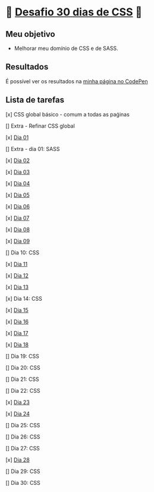 # :ribbon: [Desafio 30 dias de CSS](https://github.com/MilenaCarecho/30diasDeCSS) :ribbon:

## Meu objetivo

* Melhorar meu domínio de CSS e de SASS.

## Resultados

É possível ver os resultados na [minha página no CodePen](https://codepen.io/beatriz-cavallieri)

## Lista de tarefas

[x] CSS global básico - comum a todas as paǵinas

[] Extra - Refinar CSS global

[x] [Dia 01](https://codepen.io/beatriz-cavallieri/pen/WNxGzaG)

[] Extra - dia 01: SASS

[x] [Dia 02](https://codepen.io/beatriz-cavallieri/pen/JjKRLQe)

[x] [Dia 03](https://codepen.io/beatriz-cavallieri/pen/LYZQQEV)

[x] [Dia 04](https://codepen.io/beatriz-cavallieri/pen/BazYYOP)

[x] [Dia 05](https://codepen.io/beatriz-cavallieri/pen/eYzMpbv)

[x] [Dia 06](https://codepen.io/beatriz-cavallieri/pen/pobLgaW)

[x] [Dia 07](https://codepen.io/beatriz-cavallieri/pen/ZEOxWpV)

[x] [Dia 08](https://codepen.io/beatriz-cavallieri/pen/zYBLMJO)

[x] [Dia 09](https://codepen.io/beatriz-cavallieri/pen/wvWQJoP)

[] Dia 10: CSS

[x] [Dia 11](https://codepen.io/beatriz-cavallieri/pen/ExyGVjw)

[x] [Dia 12](https://codepen.io/beatriz-cavallieri/pen/GRqPGZO)

[x] [Dia 13](https://codepen.io/beatriz-cavallieri/pen/qBNgmWd)

[x] Dia 14: CSS

[x] [Dia 15](https://codepen.io/beatriz-cavallieri/pen/dyXdzYL)

[x] [Dia 16](https://codepen.io/beatriz-cavallieri/pen/WNxPjdY)

[x] [Dia 17](https://codepen.io/beatriz-cavallieri/pen/QWEoWQw)

[x] [Dia 18](https://codepen.io/beatriz-cavallieri/pen/xxOBxQY)

[] Dia 19: CSS

[] Dia 20: CSS

[] Dia 21: CSS

[] Dia 22: CSS

[x] [Dia 23](https://codepen.io/beatriz-cavallieri/pen/JjKbYzB)

[x] [Dia 24](https://codepen.io/beatriz-cavallieri/pen/xxEwbGJ)

[] Dia 25: CSS

[] Dia 26: CSS

[] Dia 27: CSS

[x] [Dia 28](https://codepen.io/beatriz-cavallieri/pen/ExyQwZx)

[] Dia 29: CSS

[] Dia 30: CSS
